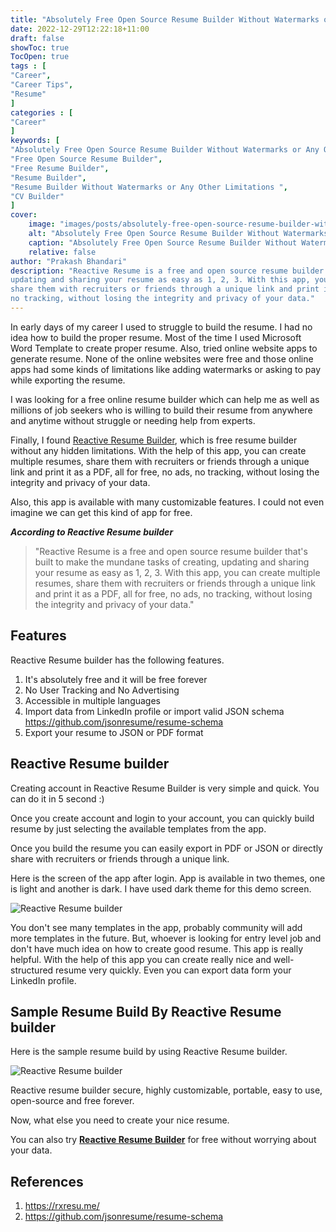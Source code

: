 ```yaml
---
title: "Absolutely Free Open Source Resume Builder Without Watermarks or Any Other Limitations"
date: 2022-12-29T12:22:18+11:00
draft: false
showToc: true
TocOpen: true
tags : [
"Career",
"Career Tips",
"Resume"
]
categories : [
"Career"
]
keywords: [
"Absolutely Free Open Source Resume Builder Without Watermarks or Any Other Limitations",
"Free Open Source Resume Builder",
"Free Resume Builder",
"Resume Builder",
"Resume Builder Without Watermarks or Any Other Limitations ",
"CV Builder"
]
cover:
    image: "images/posts/absolutely-free-open-source-resume-builder-without-watermarks-or-any-other-limitations/absolutely-free-open-source-resume-builder-without-watermarks-or-any-other-limitations.png"
    alt: "Absolutely Free Open Source Resume Builder Without Watermarks or Any Other Limitations"
    caption: "Absolutely Free Open Source Resume Builder Without Watermarks or Any Other Limitations"
    relative: false
author: "Prakash Bhandari"
description: "Reactive Resume is a free and open source resume builder that's built to make the mundane tasks of creating,
updating and sharing your resume as easy as 1, 2, 3. With this app, you can create multiple resumes,
share them with recruiters or friends through a unique link and print it as a PDF, all for free, no ads,
no tracking, without losing the integrity and privacy of your data."
---
```


In early days of my career I used to struggle to build the resume. I had no idea how to build the proper resume.
Most of the time I used Microsoft Word Template to create proper resume. Also, tried online website apps to generate resume. 
None of the online websites were free and those online apps had some kinds of limitations like adding watermarks or asking to pay while exporting the resume.

I was looking for a free online resume builder which can help me as well as millions of job seekers who is willing to build 
their resume from anywhere and anytime without struggle or needing help from experts.

Finally, I found [Reactive Resume Builder](https://rxresu.me/), which is free resume builder without any hidden limitations.
With the help of this app, you can create multiple resumes, share them with recruiters or friends through a unique link and print it as a PDF, all for free, no ads,
no tracking, without losing the integrity and privacy of your data.

Also, this app is available with many customizable features. I could not even imagine we can get this kind of app for free.

***According to Reactive Resume builder***
>"Reactive Resume is a free and open source resume builder that's built to make the mundane tasks of creating, 
updating and sharing your resume as easy as 1, 2, 3. With this app, you can create multiple resumes, 
share them with recruiters or friends through a unique link and print it as a PDF, all for free, no ads, 
no tracking, without losing the integrity and privacy of your data."

## Features

Reactive Resume builder has the following features.

1. It's absolutely free and it will be free forever 
2. No User Tracking  and No Advertising 
3. Accessible in multiple languages 
4. Import data from LinkedIn profile or import valid JSON schema https://github.com/jsonresume/resume-schema 
5. Export your resume to JSON or PDF format

## Reactive Resume builder

Creating account in Reactive Resume Builder is very simple and quick. You can do it in 5 second :) 

Once you create account and login to your account, you can quickly build resume by just selecting the available templates from the app.

Once you build the resume you can easily export in PDF or JSON or directly share with recruiters or friends through a unique link.

Here is the screen of the app after login. App is available in two themes, one is light and another is dark. I have used dark theme for this demo screen. 

![Reactive Resume builder](/images/posts/absolutely-free-open-source-resume-builder-without-watermarks-or-any-other-limitations/workspace.png#center)

You don't see many templates in the app, probably community will add more templates in the future. 
But, whoever is looking for entry level job and don't have much idea on how to create good resume. 
This app is really helpful. With the help of this app you can create really nice and well-structured resume very quickly. 
Even you can export data form your LinkedIn profile.

## Sample Resume Build By Reactive Resume builder

Here is the sample resume build by using Reactive Resume builder.

![Reactive Resume builder](/images/posts/absolutely-free-open-source-resume-builder-without-watermarks-or-any-other-limitations/sample-resume.png#center)


Reactive resume builder  secure, highly customizable, portable, easy to use, open-source and free forever.

Now, what else you need to create your nice resume.

You can also try **[Reactive Resume Builder](https://rxresu.me/)** for free without worrying about your data.

## References

1. https://rxresu.me/
2. https://github.com/jsonresume/resume-schema
